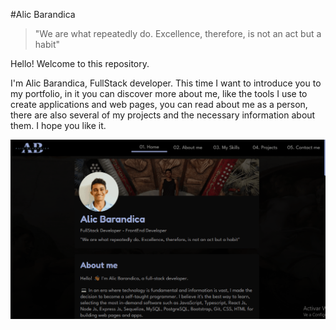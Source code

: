 #Alic Barandica
> "We are what repeatedly do. Excellence, therefore, is not an act but a habit"

Hello! Welcome to this repository.

I'm Alic Barandica, FullStack developer. This time I want to introduce you to my portfolio, in it you can discover more about me, like the tools I use to create applications and web pages, you can read about me as a person, there are also several of my projects and the necessary information about them. I hope you like it.

![Alic Barandica](https://raw.githubusercontent.com/Alicbm/portfolio/master/images/portfolio-back.gif "Pelisflix2")
